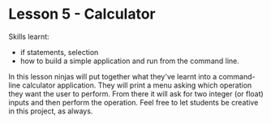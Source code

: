 # Lesson 5 - Calculator

Skills learnt:
- if statements, selection
- how to build a simple application and run from the command line.

In this lesson ninjas will put together what they've learnt into a command-line calculator application. They will print a menu asking which operation they want the user to perform. From there it will ask for two integer (or float) inputs and then perform the operation. Feel free to let students be creative in this project, as always.
